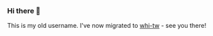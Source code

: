 ### Hi there 👋

This is my old username. I've now migrated to [whi-tw](https://github.com/whi-tw) - see you there!
